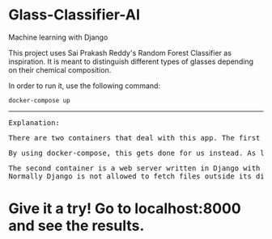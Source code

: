 # Glass-Classifier-AI
Machine learning with Django
<p>This project uses Sai Prakash Reddy's Random Forest Classifier as inspiration. It is meant to distinguish different types of glasses depending on their chemical composition. </p>
<p>In order to run it, use the following command: </p>
<code>docker-compose up</code>
<hr>
<pre>Explanation:</pre>
<pre>There are two containers that deal with this app. The first one is an utility container and allows us to get the trained model based on .csv data in a .sav file. This container would normally be isolated and could not share that file with another contaier unless they were on the same network.</pre>
<pre>By using docker-compose, this gets done for us instead. As long as you have either a bind mount (during development) or a named volume where both containers can utilize it to get and write data to it, the linking between these two containers now becomes possible.</pre>
<pre>The second container is a web server written in Django with some own tweaks in order to make it work. It is very precarious when it comes to architectural design and styling, but those were not the main goals my project intended to show. This Django container basically waits until the model has been completed... then looks for that .sav file and renders output based on its trained function. This is only possible thanks to both containers being linked through a bind mount on /Model.
Normally Django is not allowed to fetch files outside its directory, so I had to tweak the settings.py in order to do so. </pre>
<h1>Give it a try! Go to localhost:8000 and see the results.</h1>
